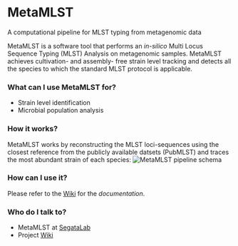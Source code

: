 # MetaMLST #
A computational pipeline for MLST typing from metagenomic data

MetaMLST is a software tool that performs an *in-silico* Multi Locus Sequence Typing (MLST) Analysis on metagenomic samples. MetaMLST achieves cultivation- and assembly- free strain level tracking and detects all the species to which the standard MLST protocol is applicable.

### What can I use MetaMLST for? ###

* Strain level identification
* Microbial population analysis

### How it works? ###

MetaMLST works by reconstructing the MLST loci-sequences using the closest reference from the publicly available datsets (PubMLST) and traces the most abundant strain of each species:
![MetaMLST pipeline schema](http://segatalab.cibio.unitn.it/images/metamlst_working_concept.jpg)

### How can I use it? ###

Please refer to the [Wiki](https://bitbucket.org/CibioCM/metamlst/wiki/) for the *documentation*.

### Who do I talk to? ###

* MetaMLST at [SegataLab](http://segatalab.cibio.unitn.it/tools/metamlst)
* Project [Wiki](https://bitbucket.org/CibioCM/metamlst/wiki/)